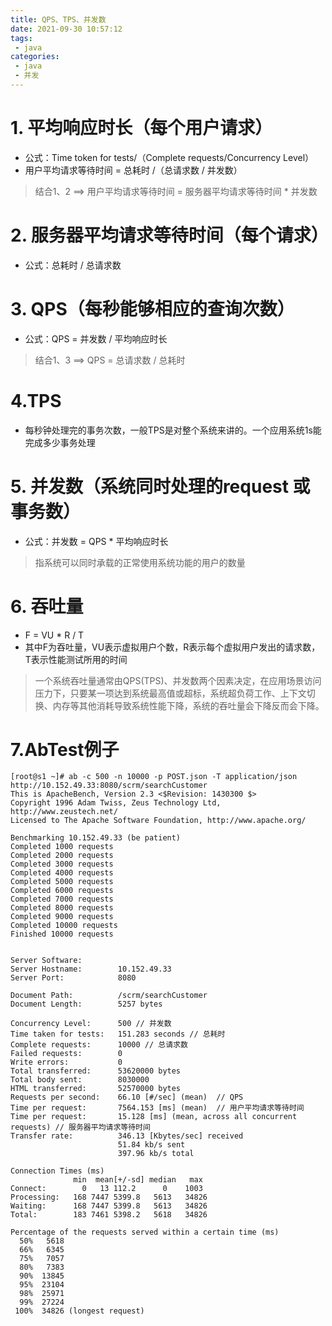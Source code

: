 ```yaml
---
title: QPS、TPS、并发数
date: 2021-09-30 10:57:12
tags: 
 - java 
categories: 
 - java
 - 并发
---
```

# 1. 平均响应时长（每个用户请求）
- 公式：Time token for tests/（Complete requests/Concurrency Level）
- 用户平均请求等待时间 = 总耗时 /（总请求数 / 并发数）
>  结合1、2 ==> 用户平均请求等待时间 = 服务器平均请求等待时间 * 并发数

# 2. 服务器平均请求等待时间（每个请求）
- 公式：总耗时 / 总请求数

# 3. QPS（每秒能够相应的查询次数）
- 公式：QPS = 并发数 / 平均响应时长
> 结合1、3 ==> QPS = 总请求数 / 总耗时

# 4.TPS
- 每秒钟处理完的事务次数，一般TPS是对整个系统来讲的。一个应用系统1s能完成多少事务处理

# 5. 并发数（系统同时处理的request 或 事务数）
- 公式：并发数 = QPS * 平均响应时长
> 指系统可以同时承载的正常使用系统功能的用户的数量

# 6. 吞吐量
- F = VU * R / T
- 其中F为吞吐量，VU表示虚拟用户个数，R表示每个虚拟用户发出的请求数，T表示性能测试所用的时间
> 一个系统吞吐量通常由QPS(TPS)、并发数两个因素决定，在应用场景访问压力下，只要某一项达到系统最高值或超标，系统超负荷工作、上下文切换、内存等其他消耗导致系统性能下降，系统的吞吐量会下降反而会下降。

# 7.AbTest例子
```
[root@s1 ~]# ab -c 500 -n 10000 -p POST.json -T application/json  http://10.152.49.33:8080/scrm/searchCustomer
This is ApacheBench, Version 2.3 <$Revision: 1430300 $>
Copyright 1996 Adam Twiss, Zeus Technology Ltd, http://www.zeustech.net/
Licensed to The Apache Software Foundation, http://www.apache.org/

Benchmarking 10.152.49.33 (be patient)
Completed 1000 requests
Completed 2000 requests
Completed 3000 requests
Completed 4000 requests
Completed 5000 requests
Completed 6000 requests
Completed 7000 requests
Completed 8000 requests
Completed 9000 requests
Completed 10000 requests
Finished 10000 requests


Server Software:
Server Hostname:        10.152.49.33
Server Port:            8080

Document Path:          /scrm/searchCustomer
Document Length:        5257 bytes

Concurrency Level:      500 // 并发数
Time taken for tests:   151.283 seconds // 总耗时
Complete requests:      10000 // 总请求数
Failed requests:        0
Write errors:           0
Total transferred:      53620000 bytes
Total body sent:        8030000
HTML transferred:       52570000 bytes
Requests per second:    66.10 [#/sec] (mean)  // QPS
Time per request:       7564.153 [ms] (mean)  // 用户平均请求等待时间
Time per request:       15.128 [ms] (mean, across all concurrent requests) // 服务器平均请求等待时间
Transfer rate:          346.13 [Kbytes/sec] received
                        51.84 kb/s sent
                        397.96 kb/s total

Connection Times (ms)
              min  mean[+/-sd] median   max
Connect:        0   13 112.2      0    1003
Processing:   168 7447 5399.8   5613   34826
Waiting:      168 7447 5399.8   5613   34826
Total:        183 7461 5398.2   5618   34826

Percentage of the requests served within a certain time (ms)
  50%   5618
  66%   6345
  75%   7057
  80%   7383
  90%  13845
  95%  23104
  98%  25971
  99%  27224
 100%  34826 (longest request)
```